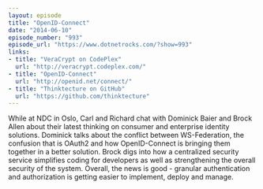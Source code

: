 ```yaml
---
layout: episode
title: "OpenID-Connect"
date: "2014-06-10"
episode_number: "993"
episode_url: "https://www.dotnetrocks.com/?show=993"
links:
- title: "VeraCrypt on CodePlex"
  url: "http://veracrypt.codeplex.com/"
- title: "OpenID-Connect"
  url: "http://openid.net/connect/"
- title: "Thinktecture on GitHub"
  url: "https://github.com/thinktecture"
---
```


While at NDC in Oslo, Carl and Richard chat with Dominick Baier and Brock Allen about their latest thinking on consumer and enterprise identity solutions. Dominick talks about the conflict between WS-Federation, the confusion that is OAuth2 and how OpenID-Connect is bringing them together in a better solution. Brock digs into how a centralized security service simplifies coding for developers as well as strengthening the overall security of the system. Overall, the news is good - granular authentication and authorization is getting easier to implement, deploy and manage.

